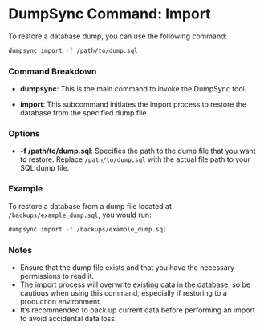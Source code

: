 # DumpSync Command: Import

To restore a database dump, you can use the following command:

```bash
dumpsync import -f /path/to/dump.sql
```

### Command Breakdown

- **dumpsync**: This is the main command to invoke the DumpSync tool.

- **import**: This subcommand initiates the import process to restore the database from the specified dump file.

### Options

- **-f /path/to/dump.sql**: Specifies the path to the dump file that you want to restore. Replace `/path/to/dump.sql` with the actual file path to your SQL dump file.

### Example

To restore a database from a dump file located at `/backups/example_dump.sql`, you would run:

```bash
dumpsync import -f /backups/example_dump.sql
```

### Notes

- Ensure that the dump file exists and that you have the necessary permissions to read it.
- The import process will overwrite existing data in the database, so be cautious when using this command, especially if restoring to a production environment.
- It’s recommended to back up current data before performing an import to avoid accidental data loss.
